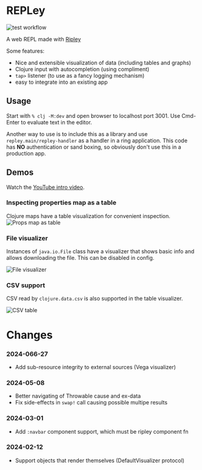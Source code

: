 # REPLey

![test workflow](https://github.com/tatut/repley/actions/workflows/test.yml/badge.svg)

A web REPL made with [Ripley](https://github.com/tatut/ripley)

Some features:
- Nice and extensible visualization of data (including tables and graphs)
- Clojure input with autocompletion (using compliment)
- `tap>` listener (to use as a fancy logging mechanism)
- easy to integrate into an existing app

## Usage

Start with ```% clj -M:dev``` and open browser to localhost
port 3001. Use Cmd-Enter to evaluate text in the editor.

Another way to use is to include this as a library and use `repley.main/repley-handler` as a handler
in a ring application. This code has **NO** authentication or sand boxing, so obviously don't use
this in a production app.

## Demos

Watch the  [YouTube intro video](https://youtu.be/UiRq97HZctQ).

### Inspecting properties map as a table

Clojure maps have a table visualization for convenient inspection.
![Props map as table](https://github.com/tatut/REPLey/assets/83725/6bdd7db7-6c30-4680-8bbf-e0ea9489eef2)


### File visualizer

Instances of `java.io.File` class have a visualizer that shows basic info and allows
downloading the file. This can be disabled in config.

![File visualizer](https://github.com/tatut/REPLey/assets/83725/135efabf-daf7-4ba6-9706-8b053bafea91)

### CSV support

CSV read by `clojure.data.csv` is also supported in the table visualizer.

![CSV table](https://github.com/tatut/REPLey/assets/83725/84df15cc-bc93-4cac-89ea-4229eecffbc8)


# Changes

### 2024-066-27
- Add sub-resource integrity to external sources (Vega visualizer)

### 2024-05-08
- Better navigating of Throwable cause and ex-data
- Fix side-effects in `swap!` call causing possible multipe results

### 2024-03-01
- Add `:navbar` component support, which must be ripley component fn

### 2024-02-12
- Support objects that render themselves (DefaultVisualizer protocol)
